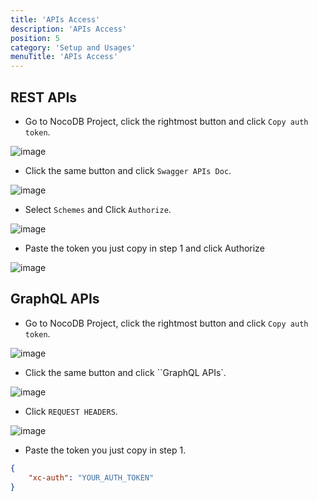 ```yaml
---
title: 'APIs Access'
description: 'APIs Access'
position: 5
category: 'Setup and Usages'
menuTitle: 'APIs Access'
---
```


## REST APIs

- Go to NocoDB Project, click the rightmost button and click ``Copy auth token``.

![image](https://user-images.githubusercontent.com/35857179/126187328-745943f2-c780-4109-b967-1b3f1c4a1dcd.png)

- Click the same button and click ``Swagger APIs Doc``.

![image](https://user-images.githubusercontent.com/35857179/126187534-32c41de9-f17d-4f95-9acc-88aaed044b36.png)

- Select ``Schemes`` and Click ``Authorize``.

![image](https://user-images.githubusercontent.com/35857179/126188482-f3aacabf-dbc5-41a8-a190-9f225347ebd1.png)

- Paste the token you just copy in step 1 and click Authorize

![image](https://user-images.githubusercontent.com/35857179/126188510-b3790348-6809-4182-911a-a4031ace2fd2.png)

## GraphQL APIs

- Go to NocoDB Project, click the rightmost button and click ``Copy auth token``.

![image](https://user-images.githubusercontent.com/35857179/126187624-03ee550d-71eb-499f-ad8b-54e32a94f729.png)

- Click the same button and click ``GraphQL APIs`.

![image](https://user-images.githubusercontent.com/35857179/126187581-22503b8d-f6dd-4a4e-8b12-a475c27354a2.png)

- Click ``REQUEST HEADERS``.

![image](https://user-images.githubusercontent.com/35857179/126188122-1aa7b153-f05a-46fd-953b-751376d708bf.png)

- Paste the token you just copy in step 1.

```json
{
    "xc-auth": "YOUR_AUTH_TOKEN"
}
```